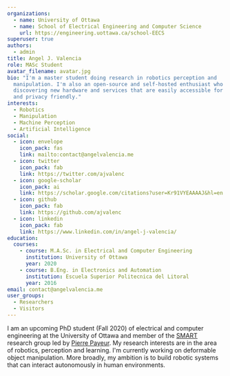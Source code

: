 ```yaml
---
organizations:
  - name: University of Ottawa
  - name: School of Electrical Engineering and Computer Science
    url: https://engineering.uottawa.ca/school-EECS
superuser: true
authors:
  - admin
title: Angel J. Valencia
role: MASc Student
avatar_filename: avatar.jpg
bio: "I'm a master student doing research in robotics perception and
  manipulation. I'm also an open-source and self-hosted enthusiast who enjoys
  discovering new hardware and services that are easily accessible for everyone
  and privacy friendly."
interests:
  - Robotics
  - Manipulation
  - Machine Perception
  - Artificial Intelligence
social:
  - icon: envelope
    icon_pack: fas
    link: mailto:contact@angelvalencia.me
  - icon: twitter
    icon_pack: fab
    link: https://twitter.com/ajvalenc
  - icon: google-scholar
    icon_pack: ai
    link: https://scholar.google.com/citations?user=Kr91VYEAAAAJ&hl=en
  - icon: github
    icon_pack: fab
    link: https://github.com/ajvalenc
  - icon: linkedin
    icon_pack: fab
    link: https://www.linkedin.com/in/angel-j-valencia/
education:
  courses:
    - course: M.A.Sc. in Electrical and Computer Engineering
      institution: University of Ottawa
      year: 2020
    - course: B.Eng. in Electronics and Automation
      institution: Escuela Superior Politecnica del Litoral
      year: 2016
email: contact@angelvalencia.me
user_groups:
  - Researchers
  - Visitors
---
```

I am an upcoming PhD student (Fall 2020) of electrical and computer engineering at the University of Ottawa and member of the [SMART](http://www.site.uottawa.ca/~ppayeur/SMART/) research group led by [Pierre Payeur](http://www.site.uottawa.ca/~ppayeur/). My research interests are in the area of robotics, perception and learning. I'm currently working on deformable object manipulation. More broadly, my ambition is to build robotic systems that can interact autonomously in human environments. 

